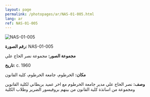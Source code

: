 ```yaml
---
layout: page
permalink: /photopages/ar/NAS-01-005.html
lang: ar
ref: NAS-01-005
---
```


![NAS-01-005](/smallimages/NAS-01-005-600.jpg)

**رقم الصورة:** NAS-01-005

**مجموعة الصور:** مجموعة نصر الحاج علي

**تاريخ:**  c. 1960

**مكان:** الخرطوم، جامعة الخرطوم، كلية القانون

**وصف:** نصر الحاج علي مدير جامعة الخرطوم مع اخر عميد بريطاني لكلية القانوين ومجموعة من اساتذة كلية القانون من بينهم بروفيسور الضرير وطلاب الكلية
